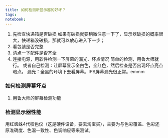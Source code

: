 ```yaml
---
title: 如何检测新显示器的好坏？
tags: 
notebook: 
---
```

1. 先检查快递箱是否破损
   如果有破损就要稍微注意一下了，显示器破损的概率很大，快递箱没破损，那就可以放心进入下一步；
2. 看包装是否完整
3. 清点一下配件是否齐全
4. 连接电源，用软件检测一下屏幕的漏光、坏点情况
   简单的检测，用鲁大师就行。
   或者自己检测：让屏幕显示全白色，全红色，然后检查是否出现坏点亮点暗点。
   漏光：全黑的环境下去看屏幕。IPS屏幕漏光很正常。emmm
### 如何检测屏幕坏点
1. 用鲁大师的屏幕检测功能

### 检测显示器性能
用红蜘蛛4代校色仪（这是硬件设备，要去淘宝买），主要为与色彩覆盖、色彩还原准确度、色温一致性、色调响应等来测试。

